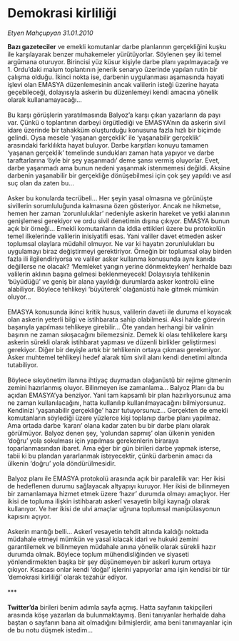 # Demokrasi kirliliği

*Etyen Mahçupyan 31.01.2010*

<div class="taraf_structure_2col_1zq">
<div class="margen_n">



 <p><b>Bazı gazeteciler</b> ve emekli komutanlar darbe planlarının gerçekliğini kuşku ile karşılayarak benzer muhakemeler yürütüyorlar. Söylenen şey iki temel argümana oturuyor. Birincisi yüz küsur kişiyle darbe planı yapılmayacağı ve 1. Ordu’daki malum toplantının jenerik senaryo üzerinde yapılan rutin bir çalışma olduğu. İkinci nokta ise, darbenin uygulanması aşamasında hayati işlevi olan EMASYA düzenlemesinin ancak valilerin isteği üzerine hayata geçebileceği, dolayısıyla askerin bu düzenlemeyi kendi amacına yönelik olarak kullanamayacağı...<br/><br/>Bu karşı görüşlerin yaratılmasında Balyoz’a karşı çıkan yazarların da payı var. Çünkü o toplantının darbeyi örgütlediği ve EMASYA’nın da askerin sivil idare üzerinde bir tahakküm oluşturduğu konusuna fazla hızlı bir biçimde gelindi. Oysa mesele ‘yaşanan gerçeklik’ ile ‘yaşanabilir gerçeklik’ arasındaki farklılıkta hayat buluyor. Darbe karşıtları konuyu tamamen ‘yaşanan gerçeklik’ temelinde sundukları zaman hata yapıyor ve darbe taraftarlarına ‘öyle bir şey yaşanmadı’ deme şansı vermiş oluyorlar. Evet, darbe yaşanmadı ama bunun nedeni yaşanmak istenmemesi değildi. Aksine darbenin yaşanabilir bir gerçekliğe dönüşebilmesi için çok şey yapıldı ve asıl suç olan da zaten bu... <br/><br/>Asker bu konularda tecrübeli... Her şeyin yasal olmasına ve görünüşte sivillerin sorumluluğunda kalmasına özen gösteriyor. Ancak ne hikmetse, hemen her zaman ‘zorunluluklar’ nedeniyle askerin hareket ve yetki alanının genişlemesi gerekiyor ve ordu sivil denetimin dışına çıkıyor. EMASYA bunun açık bir örneği... Emekli komutanların da iddia ettikleri üzere bu protokolün temel ilkelerinde valilerin inisiyatifi esas. Yani valiler davet etmeden asker toplumsal olaylara müdahil olmuyor. Ne var ki hayatın zorunlulukları bu uygulamayı biraz değiştirmeyi gerektiriyor. Örneğin bir toplumsal olay birden fazla ili ilgilendiriyorsa ve valiler asker kullanma konusunda aynı kanıda değillerse ne olacak? ‘Memleket yangın yerine dönmekteyken’ herhalde bazı valilerin aklının başına gelmesi beklenmeyecek! Dolayısıyla tehlikenin ‘büyüdüğü’ ve geniş bir alana yayıldığı durumlarda asker kontrolü eline alabiliyor. Böylece tehlikeyi ‘büyüterek’ olağanüstü hale gitmek mümkün oluyor... <br/><br/>EMASYA konusunda ikinci kritik husus, valilerin daveti ile duruma el koyacak olan askerin yeterli bilgi ve istihbarata sahip olabilmesi. Aksi halde görevin başarıyla yapılması tehlikeye girebilir... Öte yandan herhangi bir valinin başının ne zaman sıkışacağını bilemezsiniz. Demek ki olası tehlikelere karşı askerin sürekli olarak istihbarat yapması ve düzenli birlikler geliştirmesi gerekiyor. Diğer bir deyişle artık bir tehlikenin ortaya çıkması gerekmiyor. Asker muhtemel tehlikeyi hedef alarak tüm sivil alanı kendi denetimi altında tutabiliyor. <br/><br/>Böylece sıkıyönetim ilanına ihtiyaç duymadan olağanüstü bir rejime gitmenin zemini hazırlanmış oluyor. Bilinmeyen ise zamanlama... Balyoz Planı da bu açıdan EMASYA’ya benziyor. Yani tam kapsamlı bir plan hazırlıyorsunuz ama ne zaman kullanılacağını, hatta kullanılıp kullanılmayacağını bilmiyorsunuz. Kendinizi ‘yaşanabilir gerçekliğe’ hazır tutuyorsunuz... Gerçekten de emekli komutanların söylediği üzere yüzlerce kişi toplanıp darbe planı yapılmaz. Ama ortada darbe ‘kararı’ olana kadar zaten bu bir darbe planı olarak görülmüyor. Balyoz denen şey, ‘yolundan sapmış’ olan ülkenin yeniden ‘doğru’ yola sokulması için yapılması gerekenlerin biraraya toparlanmasından ibaret. Ama eğer bir gün birileri darbe yapmak isterse, tabii ki bu plandan yararlanmak isteyecektir, çünkü darbenin amacı da ülkenin ‘doğru’ yola döndürülmesidir. <br/><br/>Balyoz planı ile EMASYA protokolü arasında açık bir paralellik var: Her ikisi de hedeflenen durumu sağlayacak altyapıyı kuruyor. Her ikisi de bilinmeyen bir zamanlamaya hizmet etmek üzere ‘hazır’ durumda olmayı amaçlıyor. Her ikisi de topluma ilişkin istihbaratı askerî vesayetin bilgi kaynağı olarak kullanıyor. Ve her ikisi de ulvi amaçlar uğruna toplumsal manipülasyonun kapısını açıyor. <br/><br/>Askerin mantığı belli... Askerî vesayetin tehdit altında kaldığı noktada müdahale etmeyi mümkün ve yasal kılacak idari ve hukuki zemini garantilemek ve bilinmeyen müdahale anına yönelik olarak sürekli hazır durumda olmak. Böylece toplum mühendisliğinden ve siyaseti yönlendirmekten başka bir şey düşünemeyen bir askerî kurum ortaya çıkıyor. Kısacası onlar kendi ‘doğal’ işlerini yapıyorlar ama işin kendisi bir tür ‘demokrasi kirliliği’ olarak tezahür ediyor. <br/><br/>***<b> <br/><br/>Twitter’da</b> birileri benim adımla sayfa açmış. Hatta sayfanın takipçileri arasında köşe yazarları da bulunmaktaymış. Beni tanıyanlar herhalde daha baştan o sayfanın bana ait olmadığını bilmişlerdir, ama beni tanımayanlar için de bu notu düşmek istedim...</p>
<br/>
<br/>
<br/>



<br/>


<div id="taraf_not">
</div>

</div>


</div>
